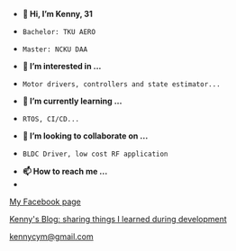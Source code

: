 - **👋 Hi, I’m Kenny, 31**
-     Bachelor: TKU AERO
-     Master: NCKU DAA
- **👀 I’m interested in ...**
-     Motor drivers, controllers and state estimator...
- **🌱 I’m currently learning ...**
-     RTOS, CI/CD...
- **💞️ I’m looking to collaborate on ...**
-     BLDC Driver, low cost RF application 
- **📫 How to reach me ...**
- 
[My Facebook page](https://www.facebook.com/cp3196x04/)

[Kenny's Blog: sharing things I learned during development](https://labujuice.github.io/my_blog/)

<kennycym@gmail.com>


<!---
Labujuice/Labujuice is a ✨ special ✨ repository because its `README.md` (this file) appears on your GitHub profile.
You can click the Preview link to take a look at your changes.
--->
